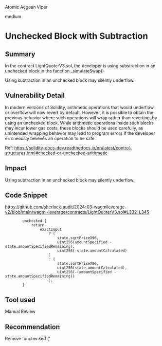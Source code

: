 Atomic Aegean Viper

medium

# Unchecked Block with Subtraction

## Summary

In the contract LightQuoterV3.sol, the developer is using substraction in an unchecked block in the function _simulateSwap() 

Using subtraction in an unchecked block may silently underflow.

## Vulnerability Detail

In modern versions of Solidity, arithmetic operations that would underflow or overflow will now revert by default. However, it is possible to obtain the previous behavior where such operations will wrap rather than reverting, by using an unchecked block. While arithmetic operations inside such blocks may incur lower gas costs, these blocks should be used carefully, as unintended wrapping behavior may lead to program errors if the developer erroneously believes an operation to be safe.

Ref: https://solidity-docs-dev.readthedocs.io/en/latest/control-structures.html#checked-or-unchecked-arithmetic

## Impact

Using subtraction in an unchecked block may silently underflow.

## Code Snippet

https://github.com/sherlock-audit/2024-03-wagmileverage-v2/blob/main/wagmi-leverage/contracts/LightQuoterV3.sol#L332-L345

```solidity
        unchecked {
            return
                exactInput
                    ? (
                        state.sqrtPriceX96,
                        uint256(amountSpecified - state.amountSpecifiedRemaining),
                        uint256(-state.amountCalculated)
                    )
                    : (
                        state.sqrtPriceX96,
                        uint256(state.amountCalculated),
                        uint256(-(amountSpecified - state.amountSpecifiedRemaining))
                    );
        }
```

## Tool used

Manual Review

## Recommendation

Remove 'unchecked {'